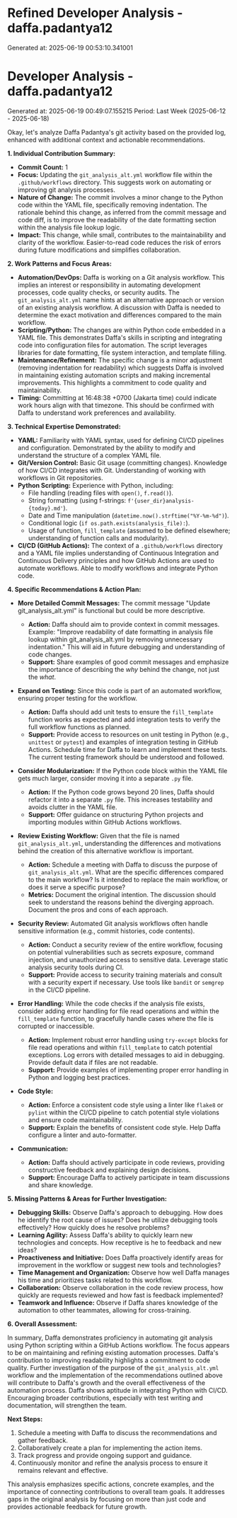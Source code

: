 # Refined Developer Analysis - daffa.padantya12
Generated at: 2025-06-19 00:53:10.341001

# Developer Analysis - daffa.padantya12
Generated at: 2025-06-19 00:49:07.155215
Period: Last Week (2025-06-12 - 2025-06-18)

Okay, let's analyze Daffa Padantya's git activity based on the provided log, enhanced with additional context and actionable recommendations.

**1. Individual Contribution Summary:**

*   **Commit Count:** 1
*   **Focus:** Updating the `git_analysis_alt.yml` workflow file within the `.github/workflows` directory. This suggests work on automating or improving git analysis processes.
*   **Nature of Change:** The commit involves a minor change to the Python code within the YAML file, specifically removing indentation. The rationale behind this change, as inferred from the commit message and code diff, is to improve the readability of the date formatting section within the analysis file lookup logic.
*   **Impact:** This change, while small, contributes to the maintainability and clarity of the workflow. Easier-to-read code reduces the risk of errors during future modifications and simplifies collaboration.

**2. Work Patterns and Focus Areas:**

*   **Automation/DevOps:** Daffa is working on a Git analysis workflow. This implies an interest or responsibility in automating development processes, code quality checks, or security audits. The `git_analysis_alt.yml` name hints at an alternative approach or version of an existing analysis workflow. A discussion with Daffa is needed to determine the exact motivation and differences compared to the main workflow.
*   **Scripting/Python:** The changes are within Python code embedded in a YAML file. This demonstrates Daffa's skills in scripting and integrating code into configuration files for automation. The script leverages libraries for date formatting, file system interaction, and template filling.
*   **Maintenance/Refinement:** The specific change is a minor adjustment (removing indentation for readability) which suggests Daffa is involved in maintaining existing automation scripts and making incremental improvements. This highlights a commitment to code quality and maintainability.
*   **Timing:** Committing at 16:48:38 +0700 (Jakarta time) could indicate work hours align with that timezone. This should be confirmed with Daffa to understand work preferences and availability.

**3. Technical Expertise Demonstrated:**

*   **YAML:** Familiarity with YAML syntax, used for defining CI/CD pipelines and configuration. Demonstrated by the ability to modify and understand the structure of a complex YAML file.
*   **Git/Version Control:** Basic Git usage (committing changes). Knowledge of how CI/CD integrates with Git. Understanding of working with workflows in Git repositories.
*   **Python Scripting:** Experience with Python, including:
    *   File handling (reading files with `open()`, `f.read()`).
    *   String formatting (using f-strings: `f'{user_dir}analysis-{today}.md'`).
    *   Date and Time manipulation (`datetime.now().strftime("%Y-%m-%d")`).
    *   Conditional logic (`if os.path.exists(analysis_file):`).
    *   Usage of function, `fill_template` (assumed to be defined elsewhere; understanding of function calls and modularity).
*   **CI/CD (GitHub Actions):** The context of a `.github/workflows` directory and a YAML file implies understanding of Continuous Integration and Continuous Delivery principles and how GitHub Actions are used to automate workflows. Able to modify workflows and integrate Python code.

**4. Specific Recommendations & Action Plan:**

*   **More Detailed Commit Messages:** The commit message "Update git_analysis_alt.yml" is functional but could be more descriptive.

    *   **Action:** Daffa should aim to provide context in commit messages. Example: "Improve readability of date formatting in analysis file lookup within git_analysis_alt.yml by removing unnecessary indentation." This will aid in future debugging and understanding of code changes.
    *   **Support:** Share examples of good commit messages and emphasize the importance of describing the *why* behind the change, not just the *what*.

*   **Expand on Testing:** Since this code is part of an automated workflow, ensuring proper testing for the workflow.

    *   **Action:** Daffa should add unit tests to ensure the `fill_template` function works as expected and add integration tests to verify the full workflow functions as planned.
    *   **Support:**  Provide access to resources on unit testing in Python (e.g., `unittest` or `pytest`) and examples of integration testing in GitHub Actions. Schedule time for Daffa to learn and implement these tests. The current testing framework should be understood and followed.

*   **Consider Modularization:** If the Python code block within the YAML file gets much larger, consider moving it into a separate `.py` file.

    *   **Action:** If the Python code grows beyond 20 lines, Daffa should refactor it into a separate `.py` file. This increases testability and avoids clutter in the YAML file.
    *   **Support:** Offer guidance on structuring Python projects and importing modules within GitHub Actions workflows.

*   **Review Existing Workflow:** Given that the file is named `git_analysis_alt.yml`, understanding the differences and motivations behind the creation of this alternative workflow is important.

    *   **Action:** Schedule a meeting with Daffa to discuss the purpose of `git_analysis_alt.yml`. What are the specific differences compared to the main workflow? Is it intended to replace the main workflow, or does it serve a specific purpose?
    *   **Metrics:** Document the original intention. The discussion should seek to understand the reasons behind the diverging approach. Document the pros and cons of each approach.

*   **Security Review:** Automated Git analysis workflows often handle sensitive information (e.g., commit histories, code contents).

    *   **Action:**  Conduct a security review of the entire workflow, focusing on potential vulnerabilities such as secrets exposure, command injection, and unauthorized access to sensitive data. Leverage static analysis security tools during CI.
    *   **Support:** Provide access to security training materials and consult with a security expert if necessary. Use tools like `bandit` or `semgrep` in the CI/CD pipeline.

*   **Error Handling:** While the code checks if the analysis file exists, consider adding error handling for file read operations and within the `fill_template` function, to gracefully handle cases where the file is corrupted or inaccessible.

    *   **Action:** Implement robust error handling using `try-except` blocks for file read operations and within `fill_template` to catch potential exceptions. Log errors with detailed messages to aid in debugging. Provide default data if files are not readable.
    *   **Support:** Provide examples of implementing proper error handling in Python and logging best practices.

*   **Code Style:**

    *   **Action:** Enforce a consistent code style using a linter like `flake8` or `pylint` within the CI/CD pipeline to catch potential style violations and ensure code maintainability.
    *   **Support:** Explain the benefits of consistent code style. Help Daffa configure a linter and auto-formatter.

*   **Communication:**

    *   **Action:** Daffa should actively participate in code reviews, providing constructive feedback and explaining design decisions.
    *   **Support:**  Encourage Daffa to actively participate in team discussions and share knowledge.

**5. Missing Patterns & Areas for Further Investigation:**

*   **Debugging Skills:** Observe Daffa's approach to debugging. How does he identify the root cause of issues? Does he utilize debugging tools effectively? How quickly does he resolve problems?
*   **Learning Agility:** Assess Daffa's ability to quickly learn new technologies and concepts. How receptive is he to feedback and new ideas?
*   **Proactiveness and Initiative:**  Does Daffa proactively identify areas for improvement in the workflow or suggest new tools and technologies?
*   **Time Management and Organization:**  Observe how well Daffa manages his time and prioritizes tasks related to this workflow.
*   **Collaboration:** Observe collaboration in the code review process, how quickly are requests reviewed and how fast is feedback implemented?
*   **Teamwork and Influence:** Observe if Daffa shares knowledge of the automation to other teammates, allowing for cross-training.

**6. Overall Assessment:**

In summary, Daffa demonstrates proficiency in automating git analysis using Python scripting within a GitHub Actions workflow. The focus appears to be on maintaining and refining existing automation processes. Daffa's contribution to improving readability highlights a commitment to code quality. Further investigation of the purpose of the `git_analysis_alt.yml` workflow and the implementation of the recommendations outlined above will contribute to Daffa's growth and the overall effectiveness of the automation process. Daffa shows aptitude in integrating Python with CI/CD. Encouraging broader contributions, especially with test writing and documentation, will strengthen the team.

**Next Steps:**

1.  Schedule a meeting with Daffa to discuss the recommendations and gather feedback.
2.  Collaboratively create a plan for implementing the action items.
3.  Track progress and provide ongoing support and guidance.
4.  Continuously monitor and refine the analysis process to ensure it remains relevant and effective.

This analysis emphasizes specific actions, concrete examples, and the importance of connecting contributions to overall team goals. It addresses gaps in the original analysis by focusing on more than just code and provides actionable feedback for future growth.
